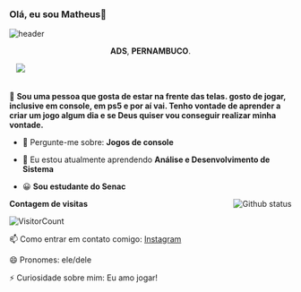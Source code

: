 ### Olá, eu sou Matheus👋

![header](https://capsule-render.vercel.app/api?text=.&fontColor=ffffff&fontSize=40&fontAlign=40&height=250&section=head&color=gradient)

<p align='center'>
  <strong>ADS</strong>, <strong>PERNAMBUCO</strong>.
</p>

 </a>&nbsp;&nbsp;
  <a href="https://www.instagram.com/_paulo05y/">
    <img src="https://img.shields.io/badge/instagram-%23E4405F.svg?&style=for-the-badge&logo=instagram&logoColor=white" />        
  </a>&nbsp;&nbsp;

🔭 <strong>Sou uma pessoa que gosta de estar na frente das telas. gosto de jogar, inclusive em console, em ps5 e por aí vai. Tenho vontade de aprender a criar um jogo algum dia e se Deus quiser vou conseguir realizar minha vontade.</strong>

- 💬 Pergunte-me sobre: <strong>Jogos de console</strong>
- 🌱 Eu estou atualmente aprendendo <strong>Análise e Desenvolvimento de Sistema</strong>
- 😀 <strong>Sou estudante do Senac </strong>



  <a href="https://www.instagram.com/_paulo05y/">
  <img align="right" src="https://github-readme-stats.vercel.app/api?username=Paulo05y&show_icons=true&theme=radical" alt="Github status" />
  </a>

**Contagem de visitas**

![VisitorCount](https://profile-counter.glitch.me/{Paulo05y}/count.svg)

📫 Como entrar em contato comigo: [Instagram](https://www.instagram.com/in/_paulo05y/)

😄 Pronomes: ele/dele

⚡ Curiosidade sobre mim: Eu amo jogar!
